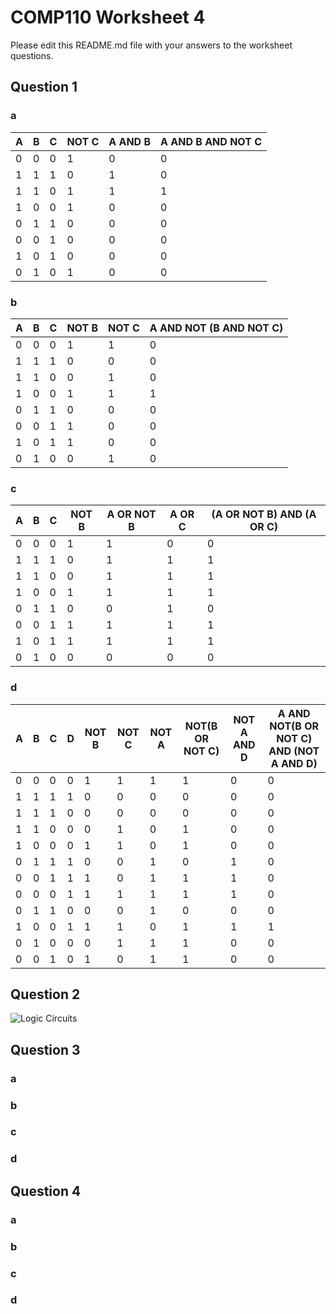 # COMP110 Worksheet 4

Please edit this README.md file with your answers to the worksheet questions.

## Question 1

### a

| A | B | C | NOT C   | A AND B | A AND B AND NOT C |
|---|---|---|---------|---------|-------------------|
| 0 | 0 | 0 |    1    |    0    | 0                 |
| 1 | 1 | 1 |    0    |    1    | 0                 |
| 1 | 1 | 0 |    1    |    1    | 1                 |
| 1 | 0 | 0 |    1    |    0    | 0                 |
| 0 | 1 | 1 |    0    |    0    | 0                 |
| 0 | 0 | 1 |    0    |    0    | 0                 |
| 1 | 0 | 1 |    0    |    0    | 0                 |
| 0 | 1 | 0 |    1    |    0    | 0                 |


### b
|    A    |    B    |    C    |  NOT B  |  NOT C  |  A AND NOT (B AND NOT C) |
|---------|---------|---------|---------|---------|--------------------------|
|    0    |    0    |    0    |    1    |    1    |    0                     |
|    1    |    1    |    1    |    0    |    0    |    0                     |
|    1    |    1    |    0    |    0    |    1    |    0                     |
|    1    |    0    |    0    |    1    |    1    |    1                     |
|    0    |    1    |    1    |    0    |    0    |    0                     |
|    0    |    0    |    1    |    1    |    0    |    0                     |
|    1    |    0    |    1    |    1    |    0    |    0                     |
|    0    |    1    |    0    |    0    |    1    |    0                     |
### c
|    A    |    B    |    C    |   NOT B    |   A OR NOT B |   A OR C |   (A OR NOT B) AND (A OR C) |
|---------|---------|---------|------------|--------------|----------|-----------------------------|
|    0    |    0    |    0    |    1       |    1         |    0     |    0                        |
|    1    |    1    |    1    |    0       |    1         |    1     |    1                        |
|    1    |    1    |    0    |    0       |    1         |    1     |    1                        |
|    1    |    0    |    0    |    1       |    1         |    1     |    1                        |
|    0    |    1    |    1    |    0       |    0         |    1     |    0                        |
|    0    |    0    |    1    |    1       |    1         |    1     |    1                        |
|    1    |    0    |    1    |    1       |    1         |    1     |    1                        |
|    0    |    1    |    0    |    0       |    0         |    0     |    0                        |
### d
|    A    |    B    |    C    |    D    |  NOT B   |   NOT C |  NOT A   |   NOT(B OR NOT C) |   NOT A AND D |   A AND NOT(B OR NOT C) AND (NOT A AND D) |
|---------|---------|---------|---------|----------|---------|----------|-------------------|---------------|-------------------------------------------|
|    0    |    0    |    0    |    0    |    1     |    1    |    1     |    1              |    0          |    0                                      |
|    1    |    1    |    1    |    1    |    0     |    0    |    0     |    0              |    0          |    0                                      |
|    1    |    1    |    1    |    0    |    0     |    0    |    0     |    0              |    0          |    0                                      |
|    1    |    1    |    0    |    0    |    0     |    1    |    0     |    1              |    0          |    0                                      |
|    1    |    0    |    0    |    0    |    1     |    1    |    0     |    1              |    0          |    0                                      |
|    0    |    1    |    1    |    1    |    0     |    0    |    1     |    0              |    1          |    0                                      |
|    0    |    0    |    1    |    1    |    1     |    0    |    1     |    1              |    1          |    0                                      |
|    0    |    0    |    0    |    1    |    1     |    1    |    1     |    1              |    1          |    0                                      |
|    0    |    1    |    1    |    0    |    0     |    0    |    1     |    0              |    0          |    0                                      |
|    1    |    0    |    0    |    1    |    1     |    1    |    0     |    1              |    1          |    1                                      |
|    0    |    1    |    0    |    0    |    0     |    1    |    1     |    1              |    0          |    0                                      |
|    0    |    0    |    1    |    0    |    1     |    0    |    1     |    1              |    0          |    0                                      |
## Question 2

![Logic Circuits]()

## Question 3

### a

### b

### c

### d

## Question 4

### a

### b

### c

### d


